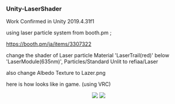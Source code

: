 ### Unity-LaserShader

Work Confirmed in Unity 2019.4.31f1


using laser particle system from booth.pm ; 

https://booth.pm/ja/items/3307322


change the shader of Laser particle Material 'LaserTrail(red)' below 'LaserModule(635nm)', Particles/Standard Unlit to refiaa/Laser 

also change Albedo Texture to Lazer.png 


here is how looks like in game. (using VRC)

<p align="center">
  <img src="https://github.com/refiaa/Unity-LaserShader/assets/112306763/61dc41f3-a778-4ae6-9411-c4f49007c2da">
  <img src="https://github.com/refiaa/Unity-LaserShader/assets/112306763/50f539c0-3ed4-43f5-b268-8828ac253e93">
</p>

